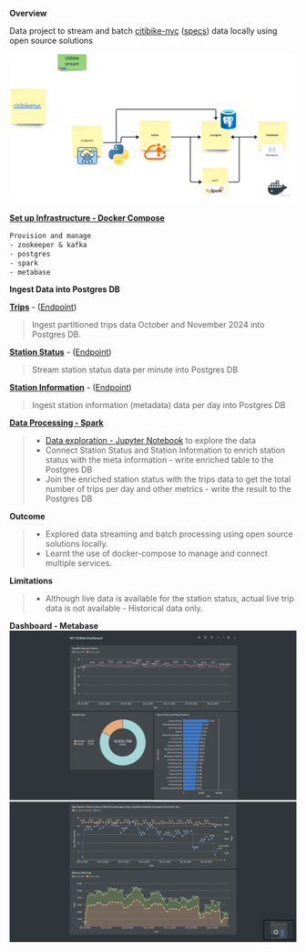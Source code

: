 **Overview**

Data project to stream and batch [citibike-nyc](https://citibikenyc.com/system-data) ([specs](https://github.com/MobilityData/gbfs/blob/master/gbfs.md)) data locally using open source solutions

![citibike stream & batch](overview.png)

[**Set up Infrastructure - Docker Compose**](https://github.com/Otobi1/citibike-stream/blob/master/docker-compose.yml)
```
Provision and manage
- zookeeper & kafka
- postgres
- spark
- metabase
```

**Ingest Data into Postgres DB**

[**Trips**](https://github.com/Otobi1/citibike-stream/blob/master/python_app/download_tripdata.py) - ([Endpoint](https://s3.amazonaws.com/tripdata/index.html))
> Ingest partitioned trips data October and November 2024 into Postgres DB. 

[**Station Status**](https://github.com/Otobi1/citibike-stream/blob/master/python_app/station_status_to_postgres.py) - ([Endpoint](https://gbfs.citibikenyc.com/gbfs/en/station_status.json))
> Stream station status data per minute into Postgres DB

[**Station Information**](https://github.com/Otobi1/citibike-stream/blob/master/python_app/station_information_to_postgres.py) - ([Endpoint](https://gbfs.citibikenyc.com/gbfs/en/station_information.json))
> Ingest station information (metadata) data per day into Postgres DB

[**Data Processing - Spark**](https://github.com/Otobi1/citibike-stream/blob/master/python_app/transform_tripdata.py)
> - [Data exploration - Jupyter Notebook](https://github.com/Otobi1/citibike-stream/blob/master/test_spark_transform.ipynb) to explore the data
> - Connect Station Status and Station Information to enrich station status with the meta information - write enriched table to the Postgres DB
> - Join the enriched station status with the trips data to get the total number of trips per day and other metrics - write the result to the Postgres DB


**Outcome**
> * Explored data streaming and batch processing using open source solutions locally.
> * Learnt the use of docker-compose to manage and connect multiple services.

**Limitations**
> - Although live data is available for the station status, actual live trip data is not available - Historical data only.

**Dashboard - Metabase**
![Dashboard Overview](dashboard-overview1.png)
![Dashboard Overview](dashboard-overview2.png)